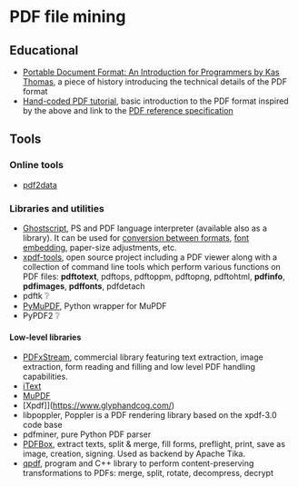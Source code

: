 # PDF file mining
## Educational
- [Portable Document Format: An Introduction for Programmers
by Kas Thomas](http://preserve.mactech.com/articles/mactech/Vol.15/15.09/PDFIntro/index.html), a piece of history introducing the technical details of the PDF format
- [Hand-coded PDF tutorial](https://brendanzagaeski.appspot.com/0005.html), basic introduction to the PDF format inspired by the above and link to the [PDF reference specification](https://www.adobe.com/devnet/pdf/pdf_reference_archive.html)

## Tools
### Online tools
- [pdf2data](https://pdf2data.online)
### Libraries and utilities
- [Ghostscript](https://www.ghostscript.com/), PS and PDF language interpreter (available also as a library). It can be used for [conversion between formats](https://www.ghostscript.com/doc/current/Use.htm#Output_device), [font embedding](https://www.karlrupp.net/2016/01/embed-all-fonts-in-pdfs-latex-pdflatex/), paper-size adjustments, etc. 
- [xpdf-tools](https://www.xpdfreader.com/), open source project including a PDF viewer along with a collection of command line tools which perform various functions on PDF files: **pdftotext**, pdftops, pdftoppm, pdftopng, pdftohtml, **pdfinfo**, **pdfimages**, **pdffonts**, pdfdetach
- pdftk :grey_question:
- [PyMuPDF](https://github.com/pymupdf/PyMuPDF), Python wrapper for MuPDF
- PyPDF2 :grey_question:

#### Low-level libraries
- [PDFxStream](https://www.snowtide.com/), commercial library featuring text extraction, image extraction, form reading and filling and low level PDF handling capabilities.
- [iText](https://itextpdf.com)
- [MuPDF](https://mupdf.com/)
- [Xpdf]](https://www.glyphandcog.com/)
- libpoppler, Poppler is a PDF rendering library based on the xpdf-3.0 code base
- pdfminer, pure Python PDF parser
- [PDFBox](https://pdfbox.apache.org/), extract texts, split & merge, fill forms, preflight, print, save as image, creation, signing. Used as backend by Apache Tika.
- [qpdf](http://qpdf.sourceforge.net/), program and C++ library to perform content-preserving transformations to PDFs: merge, split, rotate, decompress, decrypt

